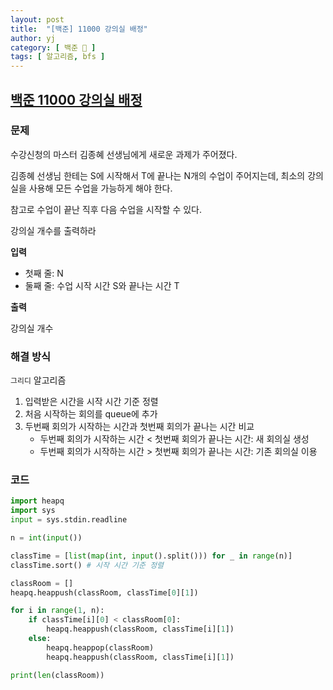 ```yaml
---
layout: post
title:  "[백준] 11000 강의실 배정"
author: yj
category: [ 백준 📝 ]
tags: [ 알고리즘, bfs ]
---
```


## [백준 11000 강의실 배정](https://www.acmicpc.net/problem/11000)

### 문제

수강신청의 마스터 김종혜 선생님에게 새로운 과제가 주어졌다.

김종혜 선생님 한테는 S에 시작해서 T에 끝나는 N개의 수업이 주어지는데, 최소의 강의실을 사용해 모든 수업을 가능하게 해야 한다.

참고로 수업이 끝난 직후 다음 수업을 시작할 수 있다.

강의실 개수를 출력하라

**입력**

- 첫째 줄: N
- 둘째 줄: 수업 시작 시간 S와 끝나는 시간 T

**출력**

강의실 개수

### 해결 방식

`그리디` 알고리즘

1. 입력받은 시간을 시작 시간 기준 정렬
2. 처음 시작하는 회의를 queue에 추가
3. 두번째 회의가 시작하는 시간과 첫번째 회의가 끝나는 시간 비교
    - 두번째 회의가 시작하는 시간 < 첫번째 회의가 끝나는 시간: 새 회의실 생성
    - 두번째 회의가 시작하는 시간 > 첫번째 회의가 끝나는 시간: 기존 회의실 이용

### 코드

```python
import heapq
import sys
input = sys.stdin.readline

n = int(input())

classTime = [list(map(int, input().split())) for _ in range(n)]
classTime.sort() # 시작 시간 기준 정렬

classRoom = []
heapq.heappush(classRoom, classTime[0][1])

for i in range(1, n):
    if classTime[i][0] < classRoom[0]:
        heapq.heappush(classRoom, classTime[i][1])
    else: 
        heapq.heappop(classRoom)
        heapq.heappush(classRoom, classTime[i][1])

print(len(classRoom))
``` 